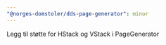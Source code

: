 ```yaml
---
"@norges-domstoler/dds-page-generator": minor
---
```


Legg til støtte for HStack og VStack i PageGenerator
